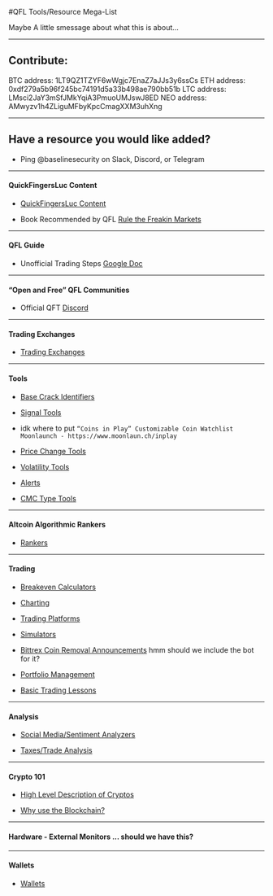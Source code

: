 #QFL Tools/Resource Mega-List

Maybe A little smessage about what this is about...

------


## Contribute:
BTC address:		1LT9QZ1TZYF6wWgjc7EnaZ7aJJs3y6ssCs
ETH address:  	0xdf279a5b96f245bc74191d5a33b498ae790bb51b
LTC address:  		LMsci2JaY3mSfJMkYqiA3PmuoUMJswJ8ED
NEO address:  	AMwyzv1h4ZLiguMFbyKpcCmagXXM3uhXng

------

## Have a resource you would like added? 
* Ping @baselinesecurity on Slack, Discord, or Telegram

------

#### QuickFingersLuc Content
* [QuickFingersLuc Content](./QFLCONTENT.md)

* Book Recommended by QFL [Rule the Freakin Markets](https://www.amazon.com/Rule-Freakin-Markets-Profit-Market/dp/0312303076)

------

#### QFL Guide
* Unofficial Trading Steps [Google Doc](https://docs.google.com/document/d/13iqxT63UqdkbTMmt6VRMlWPL7hb5bp5sk6IqkQhBm8M/edit)

------

#### “Open and Free” QFL Communities
* Official QFT [Discord](https://discord.gg/F4Nns38)

------

#### Trading Exchanges
* [Trading Exchanges](./EXCHANGES.md)

------

#### Tools
* [Base Crack Identifiers](./BASECRACKIDENTIFIERS.md)

* [Signal Tools](./SIGNALSTOOLS.md)

* idk where to put `“Coins in Play” Customizable Coin Watchlist
Moonlaunch - https://www.moonlaun.ch/inplay`

* [Price Change Tools](./PRICECHANGETOOLS.md)

* [Volatility Tools](./VOLATILITYTOOLS.md)

* [Alerts](./ALERTS.md)

* [CMC Type Tools](./CMCTYPETOOLS.md)

------

#### Altcoin Algorithmic Rankers
* [Rankers](./RANKERS.md)

------

#### Trading
* [Breakeven Calculators](./BREAKEVENCALCULATORS.md)

* [Charting](./CHARTING.md)

* [Trading Platforms](./TRADINGPLATFORMS.md)

* [Simulators](./SIMULATORS.md)

* [Bittrex Coin Removal Announcements](https://support.bittrex.com/hc/en-us/sections/200560334-Coin-Removals)
hmm should we include the bot for it?

* [Portfolio Management](./PORTFOLIOMANAGEMENT.md)

* [Basic Trading Lessons](https://www.reddit.com/r/CryptoCurrency/comments/7snyex/lessons_ive_learned_in_my_first_months_of_trading/)

------

#### Analysis
* [Social Media/Sentiment Analyzers](./ANALYZERS.md)

* [Taxes/Trade Analysis](./TAXESTRADEANALYSIS.md)

------

#### Crypto 101
* [High Level Description of Cryptos](./CRYPTODESCRIPTIONS.md)

* [Why use the Blockchain?](https://www.reddit.com/r/CryptoCurrency/comments/7shcxk/why_use_the_blockchain_instead_of_a_database_what/)

------

#### Hardware - External Monitors ... should we have this?

------

#### Wallets
* [Wallets](./WALLETS.md)

